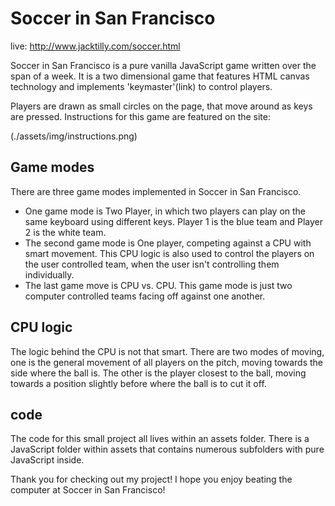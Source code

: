 # Soccer in San Francisco

live: http://www.jacktilly.com/soccer.html

Soccer in San Francisco is a pure vanilla JavaScript game written over the span of a week. It is a two dimensional game that features HTML canvas technology and implements 'keymaster'(link) to control players.

Players are drawn as small circles on the page, that move around as keys are pressed. Instructions for this game are featured on the site:

(./assets/img/instructions.png)

## Game modes
There are three game modes implemented in Soccer in San Francisco.
 - One game mode is Two Player, in which two players can play on the same keyboard using different keys. Player 1 is the blue team and Player 2 is the white team.
 - The second game mode is One player, competing against a CPU with smart movement. This CPU logic is also used to control the players on the user controlled team, when the user isn't controlling them individually.
 - The last game move is CPU vs. CPU. This game mode is just two computer controlled teams facing off against one another.

## CPU logic
The logic behind the CPU is not that smart. There are two modes of moving, one is the general movement of all players on the pitch, moving towards the side where the ball is. The other is the player closest to the ball, moving towards a position slightly before where the ball is to cut it off.

## code
The code for this small project all lives within an assets folder. There is a JavaScript folder within assets that contains numerous subfolders with pure JavaScript inside.

Thank you for checking out my project! I hope you enjoy beating the computer at Soccer in San Francisco!
